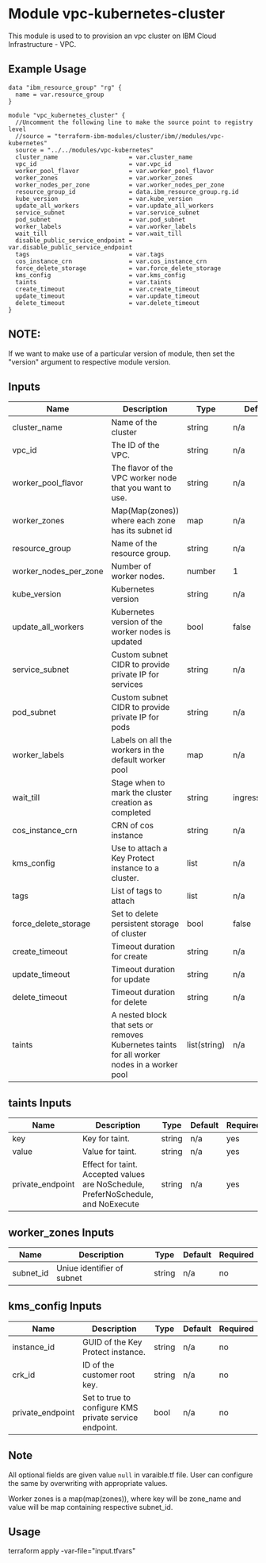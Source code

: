 # Module vpc-kubernetes-cluster

This module is used to to provision an vpc cluster on IBM Cloud Infrastructure - VPC.

## Example Usage
```
data "ibm_resource_group" "rg" {
  name = var.resource_group
}

module "vpc_kubernetes_cluster" {
  //Uncomment the following line to make the source point to registry level
  //source = "terraform-ibm-modules/cluster/ibm//modules/vpc-kubernetes"
  source = "../../modules/vpc-kubernetes"
  cluster_name                    = var.cluster_name
  vpc_id                          = var.vpc_id
  worker_pool_flavor              = var.worker_pool_flavor
  worker_zones                    = var.worker_zones
  worker_nodes_per_zone           = var.worker_nodes_per_zone
  resource_group_id               = data.ibm_resource_group.rg.id
  kube_version                    = var.kube_version
  update_all_workers              = var.update_all_workers
  service_subnet                  = var.service_subnet
  pod_subnet                      = var.pod_subnet
  worker_labels                   = var.worker_labels
  wait_till                       = var.wait_till
  disable_public_service_endpoint = var.disable_public_service_endpoint
  tags                            = var.tags
  cos_instance_crn                = var.cos_instance_crn
  force_delete_storage            = var.force_delete_storage
  kms_config                      = var.kms_config
  taints                          = var.taints
  create_timeout                  = var.create_timeout
  update_timeout                  = var.update_timeout
  delete_timeout                  = var.delete_timeout
}
```
## NOTE:

If we want to make use of a particular version of module, then set the "version" argument to respective module version.

<!-- BEGINNING OF PRE-COMMIT-TERRAFORM DOCS HOOK -->
## Inputs

| Name                              | Description                                             | Type   | Default     | Required |
|-----------------------------------|---------------------------------------------------------|--------|-------------|----------|
| cluster\_name                     | Name of the cluster                                     | string | n/a         | yes      |
| vpc\_id                           | The ID of the VPC.                                      | string | n/a         | yes      |
| worker\_pool\_flavor              | The flavor of the VPC worker node that you want to use. | string | n/a         | yes      |
| worker\_zones                     | Map(Map(zones)) where each zone has its subnet id       | map    | n/a         | yes      |
| resource_group                    | Name of the resource group.                             | string | n/a         | no       |
| worker\_nodes\_per\_zone          | Number of worker nodes.                                 | number | 1           | no       |
| kube\_version                     | Kubernetes version                                      | string | n/a         | no       |
| update\_all\_workers              | Kubernetes version of the worker nodes is updated       | bool   | false       | no       |
| service\_subnet                   | Custom subnet CIDR to provide private IP for services   | string | n/a         | no       |
| pod\_subnet                       | Custom subnet CIDR to provide private IP  for pods      | string | n/a         | no       |
| worker\_labels                    | Labels on all the workers in the default worker pool    | map    | n/a         | no       |
| wait\_till                        | Stage when to mark the cluster creation as completed    | string | ingressReady| no       |
| cos\_instance\_crn                | CRN of cos instance                                     | string | n/a         | no       |
| kms\_config                       | Use to attach a Key Protect instance to a cluster.      | list   | n/a         | no       |
| tags                              | List of tags to attach                                  | list   | n/a         | no       |
| force\_delete\_storage            | Set to delete persistent storage of cluster             | bool   | false       | no       |
| create_timeout                    | Timeout duration for create                             | string | n/a         | no       |
| update_timeout                    | Timeout duration for update                             | string | n/a         | no       |
| delete_timeout                    | Timeout duration for delete                             | string | n/a         | no       |
| taints                            |A nested block that sets or removes Kubernetes taints for all worker nodes in a worker pool|list(string)| n/a  | no  |


## taints Inputs

| Name                | Description                                           | Type   | Default | Required |
|---------------------|-------------------------------------------------------|--------|---------|----------|
|  key                | Key for taint.                                        | string | n/a     | yes      |
|  value              | Value for taint.                                      | string | n/a     | yes      |
|  private_endpoint   | Effect for taint. Accepted values are NoSchedule, PreferNoSchedule, and NoExecute| string   | n/a     | yes       |

<!-- END OF PRE-COMMIT-TERRAFORM DOCS HOOK -->

<!-- BEGINNING OF PRE-COMMIT-TERRAFORM DOCS HOOK -->

## worker_zones Inputs

| Name                              | Description                                           | Type   | Default | Required |
|-----------------------------------|-------------------------------------------------------|--------|---------|----------|
| subnet_id                         | Uniue identifier of subnet                            | string | n/a     | no       |

<!-- END OF PRE-COMMIT-TERRAFORM DOCS HOOK -->

<!-- BEGINNING OF PRE-COMMIT-TERRAFORM DOCS HOOK -->

## kms_config Inputs

| Name                              | Description                                           | Type   | Default | Required |
|-----------------------------------|-------------------------------------------------------|--------|---------|----------|
|  instance_id                      | GUID of the Key Protect instance.                     | string | n/a     | no       |
|  crk_id                           | ID of the customer root key.                          | string | n/a     | no       |
|  private_endpoint                 | Set to true to configure KMS private service endpoint.| bool   | n/a     | no       |

<!-- END OF PRE-COMMIT-TERRAFORM DOCS HOOK -->

## Note

All optional fields are given value `null` in varaible.tf file. User can configure the same by overwriting with appropriate values.

Worker zones is a map(map(zones)), where key will be zone_name and value will be map containing respective subnet_id.

## Usage

terraform apply -var-file="input.tfvars"